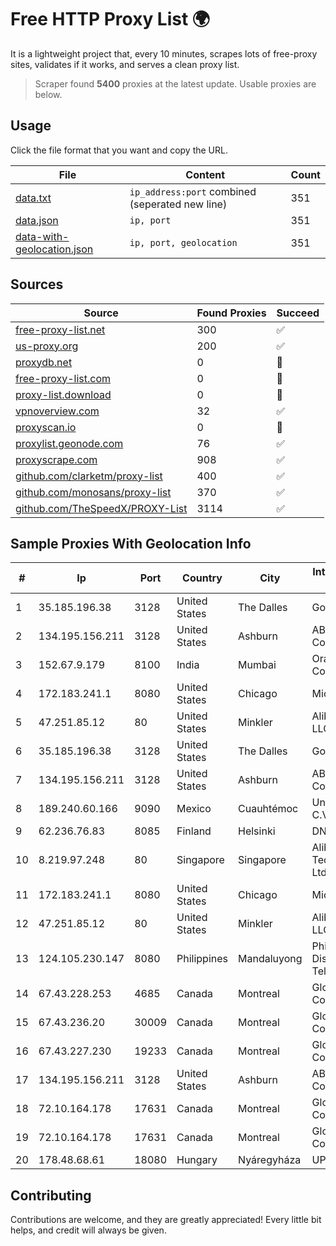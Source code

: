 
# Free HTTP Proxy List 🌍

It is a lightweight project that, every 10 minutes, scrapes lots of free-proxy sites, validates if it works, and serves a clean proxy list.


> Scraper found **5400** proxies at the latest update. Usable proxies are below.

## Usage

Click the file format that you want and copy the URL.


|File|Content|Count|
|----|-------|-----|
|[data.txt](https://raw.githubusercontent.com/themiralay/Proxy-List-World/master/data.txt)|`ip_address:port` combined (seperated new line)|351|
|[data.json](https://raw.githubusercontent.com/themiralay/Proxy-List-World/master/data.json)|`ip, port`|351|
|[data-with-geolocation.json](https://raw.githubusercontent.com/themiralay/Proxy-List-World/master/data-with-geolocation.json)|`ip, port, geolocation`|351|

## Sources

|Source|Found Proxies|Succeed|
|------|-------------|-------|
|[free-proxy-list.net](https://free-proxy-list.net)|300|✅|
|[us-proxy.org](https://www.us-proxy.org)|200|✅|
|[proxydb.net](http://proxydb.net)|0|🚫|
|[free-proxy-list.com](https://free-proxy-list.com/?page=&port=&type%5B%5D=http&type%5B%5D=https&up_time=0&search=Search)|0|🚫|
|[proxy-list.download](https://www.proxy-list.download/HTTP)|0|🚫|
|[vpnoverview.com](https://vpnoverview.com/privacy/anonymous-browsing/free-proxy-servers)|32|✅|
|[proxyscan.io](https://www.proxyscan.io)|0|🚫|
|[proxylist.geonode.com](https://proxylist.geonode.com/api/proxy-list?limit=300&page=1&sort_by=lastChecked&sort_type=desc&protocols=http,https)|76|✅|
|[proxyscrape.com](https://api.proxyscrape.com/v2/?request=displayproxies&protocol=http&timeout=10000&country=all&ssl=all&anonymity=all)|908|✅|
|[github.com/clarketm/proxy-list](https://raw.githubusercontent.com/clarketm/proxy-list/master/proxy-list-raw.txt)|400|✅|
|[github.com/monosans/proxy-list](https://raw.githubusercontent.com/monosans/proxy-list/main/proxies/http.txt)|370|✅|
|[github.com/TheSpeedX/PROXY-List](https://raw.githubusercontent.com/TheSpeedX/PROXY-List/master/http.txt)|3114|✅|


## Sample Proxies With Geolocation Info

|#|Ip|Port|Country|City|Internet Service Provider|
|-|--|----|-------|----|-------------------------|
|1|35.185.196.38|3128|United States|The Dalles|Google LLC|
|2|134.195.156.211|3128|United States|Ashburn|AB E-Commerce|
|3|152.67.9.179|8100|India|Mumbai|Oracle Corporation|
|4|172.183.241.1|8080|United States|Chicago|Microsoft|
|5|47.251.85.12|80|United States|Minkler|Alibaba Cloud LLC|
|6|35.185.196.38|3128|United States|The Dalles|Google LLC|
|7|134.195.156.211|3128|United States|Ashburn|AB E-Commerce|
|8|189.240.60.166|9090|Mexico|Cuauhtémoc|Uninet S.A. de C.V.|
|9|62.236.76.83|8085|Finland|Helsinki|DNA Oyj|
|10|8.219.97.248|80|Singapore|Singapore|Alibaba (US) Technology Co., Ltd.|
|11|172.183.241.1|8080|United States|Chicago|Microsoft|
|12|47.251.85.12|80|United States|Minkler|Alibaba Cloud LLC|
|13|124.105.230.147|8080|Philippines|Mandaluyong|Philippine Long Distance Telephone Co.|
|14|67.43.228.253|4685|Canada|Montreal|GloboTech Communications|
|15|67.43.236.20|30009|Canada|Montreal|GloboTech Communications|
|16|67.43.227.230|19233|Canada|Montreal|GloboTech Communications|
|17|134.195.156.211|3128|United States|Ashburn|AB E-Commerce|
|18|72.10.164.178|17631|Canada|Montreal|GloboTech Communications|
|19|72.10.164.178|17631|Canada|Montreal|GloboTech Communications|
|20|178.48.68.61|18080|Hungary|Nyáregyháza|UPC|



## Contributing

Contributions are welcome, and they are greatly appreciated! Every
little bit helps, and credit will always be given.

